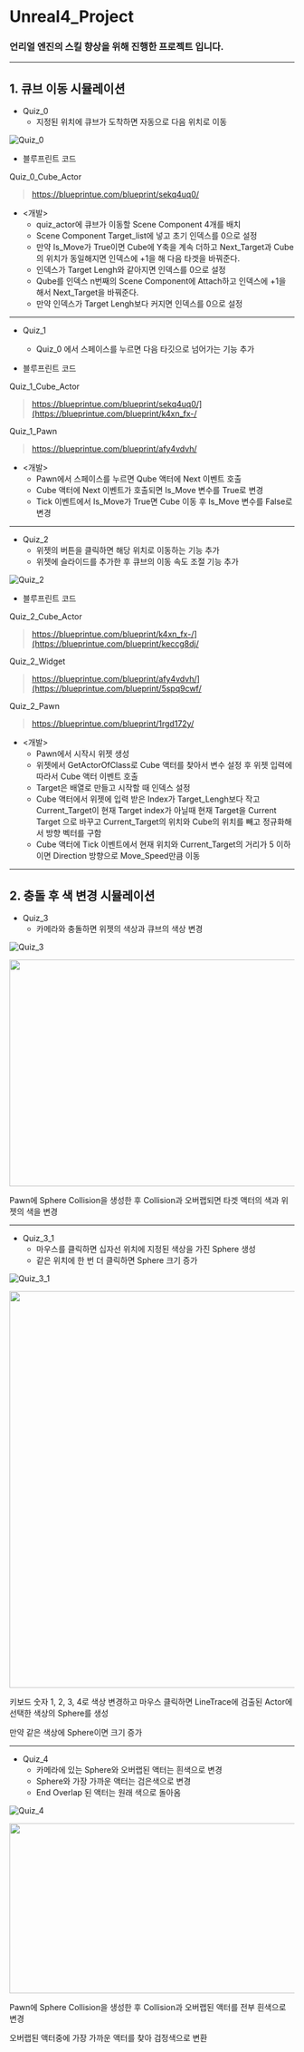 # Unreal4_Project

### 언리얼 엔진의 스킬 향상을 위해 진행한 프로젝트 입니다.
***
## 1. 큐브 이동 시뮬레이션
- Quiz_0
  - 지정된 위치에 큐브가 도착하면 자동으로 다음 위치로 이동

![Quiz_0](https://github.com/nunnunnana/Unreal4_Project/assets/99165741/0f74f14b-7bdb-4a96-a2ee-7a7cc4fe11d2)

- 블루프린트 코드

Quiz_0_Cube_Actor
>https://blueprintue.com/blueprint/sekq4uq0/

- <개발>
  - quiz_actor에 큐브가 이동할 Scene Component 4개를 배치
  - Scene Component Target_list에 넣고 초기 인덱스를 0으로 설정
  - 만약 Is_Move가 True이면 Cube에 Y축을 계속 더하고 Next_Target과 Cube의 위치가 동일해지면  인덱스에 +1을 해 다음 타겟을 바꿔준다.
  - 인덱스가 Target Lengh와 같아지면 인덱스를 0으로 설정
  - Qube를 인덱스 n번째의 Scene Component에 Attach하고 인덱스에 +1을 해서 Next_Target을 바꿔준다.
  - 만약 인덱스가 Target Lengh보다 커지면 인덱스를 0으로 설정



---
- Quiz_1
  - Quiz_0 에서 스페이스를 누르면 다음 타깃으로 넘어가는 기능 추가


- 블루프린트 코드

Quiz_1_Cube_Actor
>https://blueprintue.com/blueprint/sekq4uq0/](https://blueprintue.com/blueprint/k4xn_fx-/

Quiz_1_Pawn
>https://blueprintue.com/blueprint/afy4vdvh/

- <개발>
  - Pawn에서 스페이스를 누르면 Qube 액터에 Next 이벤트 호출
  - Cube 액터에 Next 이벤트가 호출되면 Is_Move 변수를 True로 변경
  - Tick 이벤트에서 Is_Move가 True면 Cube 이동 후 Is_Move 변수를 False로 변경



---
- Quiz_2
  - 위젯의 버튼을 클릭하면 해당 위치로 이동하는 기능 추가
  - 위젯에 슬라이드를 추가한 후 큐브의 이동 속도 조절 기능 추가
 
![Quiz_2](https://github.com/nunnunnana/Unreal4_Project/assets/99165741/21a4a925-75f1-4186-b916-d903ec15e32d)

- 블루프린트 코드

Quiz_2_Cube_Actor
>https://blueprintue.com/blueprint/k4xn_fx-/](https://blueprintue.com/blueprint/keccg8dj/

Quiz_2_Widget
>https://blueprintue.com/blueprint/afy4vdvh/](https://blueprintue.com/blueprint/5spq9cwf/

Quiz_2_Pawn
>https://blueprintue.com/blueprint/1rgd172y/

- <개발>
  - Pawn에서 시작시 위젯 생성
  - 위젯에서 GetActorOfClass로 Cube 액터를 찾아서 변수 설정 후 위젯 입력에 따라서 Cube 액터 이벤트 호출
  - Target은 배열로 만들고 시작할 때 인덱스 설정
  - Cube 액터에서 위젯에 입력 받은 Index가 Target_Lengh보다 작고 Current_Target이 현재 Target index가 아닐때
  현재 Target을 Current Target 으로 바꾸고 Current_Target의 위치와 Cube의 위치를 빼고 정규화해서 방향 벡터를 구함
  - Cube 액터에 Tick 이벤트에서 현재 위치와 Current_Target의 거리가 5 이하이면 Direction 방향으로 Move_Speed만큼 이동

 


***
## 2. 충돌 후 색 변경 시뮬레이션
- Quiz_3
  - 카메라와 충돌하면 위젯의 색상과 큐브의 색상 변경 

![Quiz_3](https://github.com/nunnunnana/Unreal4_Project/assets/99165741/d25fac35-e7b6-4a1e-9e79-bd9f13c72da2)

<img src="https://github.com/nunnunnana/Unreal4_Project/assets/99165741/64ac9817-428e-44c9-a8b6-1ae0552907b9.png" width="800" height="400"/>

Pawn에 Sphere Collision을 생성한 후 Collision과 오버랩되면 타겟 액터의 색과 위젯의 색을 변경



---
- Quiz_3_1
  - 마우스를 클릭하면 십자선 위치에 지정된 색상을 가진 Sphere 생성
  - 같은 위치에 한 번 더 클릭하면 Sphere 크기 증가

![Quiz_3_1](https://github.com/nunnunnana/Unreal4_Project/assets/99165741/d516ce35-ebeb-4dc3-a439-dff3c12369af)

<img src="https://github.com/nunnunnana/Unreal4_Project/assets/99165741/950968a0-0c4e-4930-ba5c-ab36d7e7867b.png" width="1200" height="700"/>

키보드 숫자 1, 2, 3, 4로 색상 변경하고 마우스 클릭하면 LineTrace에 검출된 Actor에 선택한 색상의 Sphere를 생성

만약 같은 색상에 Sphere이면 크기 증가



---
- Quiz_4
  - 카메라에 있는 Sphere와 오버랩된 액터는 흰색으로 변경
  - Sphere와 가장 가까운 액터는 검은색으로 변경
  - End Overlap 된 액터는 원래 색으로 돌아옴

![Quiz_4](https://github.com/nunnunnana/Unreal4_Project/assets/99165741/391e2da1-5796-421a-a902-3f73eee37ec0)

<img src="https://github.com/nunnunnana/Unreal4_Project/assets/99165741/aa7179ef-bf1c-4c1f-82ae-6b3f4e0c35c0.png" width="1200" height="300"/>

Pawn에 Sphere Collision을 생성한 후 Collision과 오버랩된 액터를 전부 흰색으로 변경

오버랩된 액터중에 가장 가까운 액터를 찾아 검정색으로 변환
